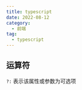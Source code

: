 ```yaml
---
title: typescript
date: 2022-08-12
category:
  - 前端
tag:
  - typescript
---
```


## 运算符
`?:` 表示该属性或参数为可选项
